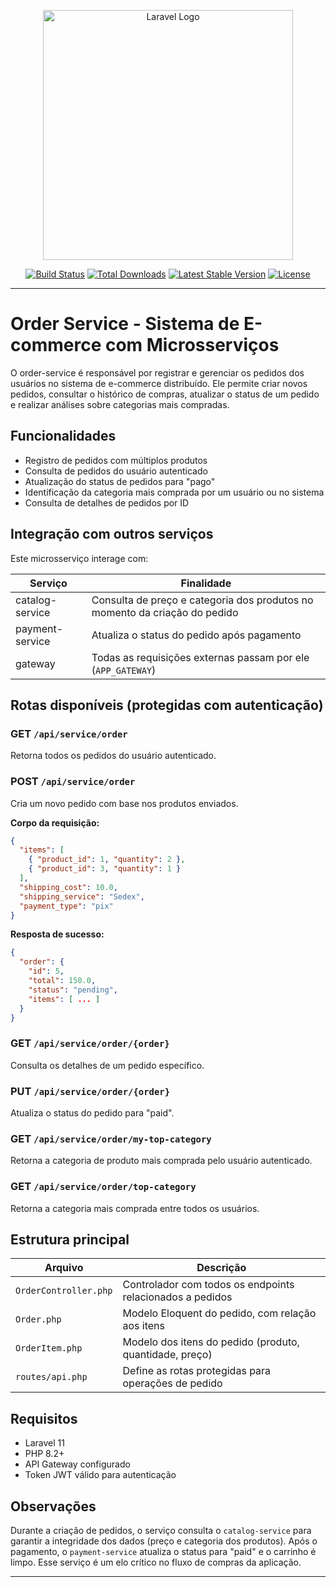 <p align="center"><a href="https://laravel.com" target="_blank"><img src="https://raw.githubusercontent.com/laravel/art/master/logo-lockup/5%20SVG/2%20CMYK/1%20Full%20Color/laravel-logolockup-cmyk-red.svg" width="400" alt="Laravel Logo"></a></p>

<p align="center">
<a href="https://github.com/laravel/framework/actions"><img src="https://github.com/laravel/framework/workflows/tests/badge.svg" alt="Build Status"></a>
<a href="https://packagist.org/packages/laravel/framework"><img src="https://img.shields.io/packagist/dt/laravel/framework" alt="Total Downloads"></a>
<a href="https://packagist.org/packages/laravel/framework"><img src="https://img.shields.io/packagist/v/laravel/framework" alt="Latest Stable Version"></a>
<a href="https://packagist.org/packages/laravel/framework"><img src="https://img.shields.io/packagist/l/laravel/framework" alt="License"></a>
</p>

---

# Order Service - Sistema de E-commerce com Microsserviços

O order-service é responsável por registrar e gerenciar os pedidos dos usuários no sistema de e-commerce distribuído. Ele permite criar novos pedidos, consultar o histórico de compras, atualizar o status de um pedido e realizar análises sobre categorias mais compradas.

## Funcionalidades

* Registro de pedidos com múltiplos produtos
* Consulta de pedidos do usuário autenticado
* Atualização do status de pedidos para "pago"
* Identificação da categoria mais comprada por um usuário ou no sistema
* Consulta de detalhes de pedidos por ID

## Integração com outros serviços

Este microsserviço interage com:

| Serviço         | Finalidade                                                                 |
| --------------- | -------------------------------------------------------------------------- |
| catalog-service | Consulta de preço e categoria dos produtos no momento da criação do pedido |
| payment-service | Atualiza o status do pedido após pagamento                                 |
| gateway         | Todas as requisições externas passam por ele (`APP_GATEWAY`)               |

## Rotas disponíveis (protegidas com autenticação)

### GET `/api/service/order`

Retorna todos os pedidos do usuário autenticado.

### POST `/api/service/order`

Cria um novo pedido com base nos produtos enviados.

**Corpo da requisição:**

```json
{
  "items": [
    { "product_id": 1, "quantity": 2 },
    { "product_id": 3, "quantity": 1 }
  ],
  "shipping_cost": 10.0,
  "shipping_service": "Sedex",
  "payment_type": "pix"
}
```

**Resposta de sucesso:**

```json
{
  "order": {
    "id": 5,
    "total": 150.0,
    "status": "pending",
    "items": [ ... ]
  }
}
```

### GET `/api/service/order/{order}`

Consulta os detalhes de um pedido específico.

### PUT `/api/service/order/{order}`

Atualiza o status do pedido para "paid".

### GET `/api/service/order/my-top-category`

Retorna a categoria de produto mais comprada pelo usuário autenticado.

### GET `/api/service/order/top-category`

Retorna a categoria mais comprada entre todos os usuários.

## Estrutura principal

| Arquivo               | Descrição                                                 |
| --------------------- | --------------------------------------------------------- |
| `OrderController.php` | Controlador com todos os endpoints relacionados a pedidos |
| `Order.php`           | Modelo Eloquent do pedido, com relação aos itens          |
| `OrderItem.php`       | Modelo dos itens do pedido (produto, quantidade, preço)   |
| `routes/api.php`      | Define as rotas protegidas para operações de pedido       |

## Requisitos

* Laravel 11
* PHP 8.2+
* API Gateway configurado
* Token JWT válido para autenticação

## Observações

Durante a criação de pedidos, o serviço consulta o `catalog-service` para garantir a integridade dos dados (preço e categoria dos produtos). Após o pagamento, o `payment-service` atualiza o status para "paid" e o carrinho é limpo. Esse serviço é um elo crítico no fluxo de compras da aplicação.

---
